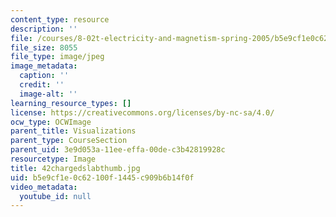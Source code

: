 ```yaml
---
content_type: resource
description: ''
file: /courses/8-02t-electricity-and-magnetism-spring-2005/b5e9cf1e0c62100f1445c909b6b14f0f_42chargedslabthumb.jpg
file_size: 8055
file_type: image/jpeg
image_metadata:
  caption: ''
  credit: ''
  image-alt: ''
learning_resource_types: []
license: https://creativecommons.org/licenses/by-nc-sa/4.0/
ocw_type: OCWImage
parent_title: Visualizations
parent_type: CourseSection
parent_uid: 3e9d053a-11ee-effa-00de-c3b42819928c
resourcetype: Image
title: 42chargedslabthumb.jpg
uid: b5e9cf1e-0c62-100f-1445-c909b6b14f0f
video_metadata:
  youtube_id: null
---
```

